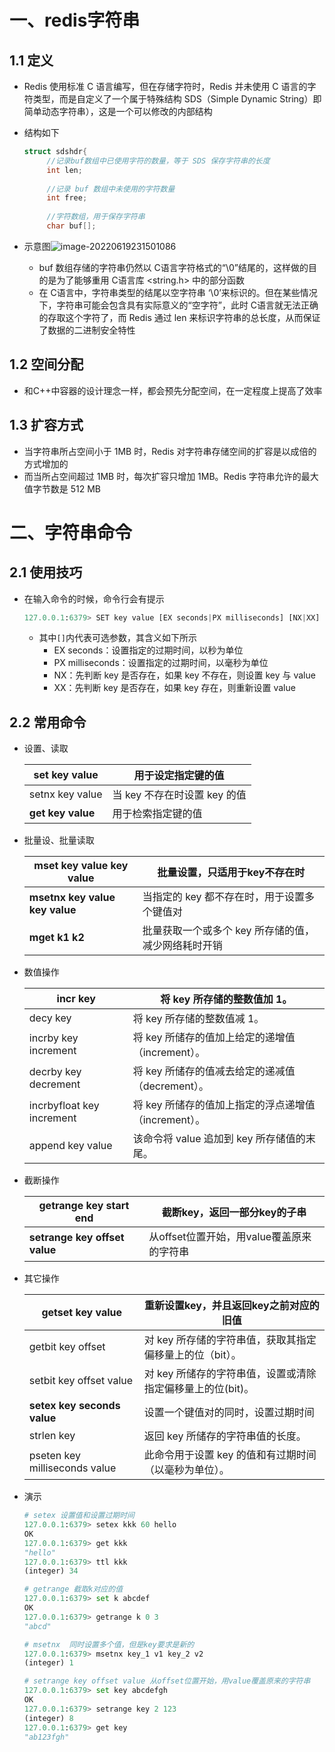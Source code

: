 # 一、redis字符串

## 1.1 定义

- Redis 使用标准 C 语言编写，但在存储字符时，Redis 并未使用 C 语言的字符类型，而是自定义了一个属于特殊结构 SDS（Simple Dynamic String）即简单动态字符串），这是一个可以修改的内部结构

- 结构如下

  ```c
  struct sdshdr{
       //记录buf数组中已使用字符的数量，等于 SDS 保存字符串的长度
       int len;
    
       //记录 buf 数组中未使用的字符数量
       int free;
    
       //字符数组，用于保存字符串
       char buf[];
  ```

- 示意图![image-20220619231501086](https://yrecord.oss-cn-hangzhou.aliyuncs.com/picture/202206192315163.png)

  -  buf 数组存储的字符串仍然以 C语言字符格式的“\0”结尾的，这样做的目的是为了能够重用 C语言库 <string.h> 中的部分函数
  - 在 C语言中，字符串类型的结尾以空字符串 ‘\0’来标识的。但在某些情况下，字符串可能会包含具有实际意义的“空字符”，此时 C语言就无法正确的存取这个字符了，而 Redis 通过 len 来标识字符串的总长度，从而保证了数据的二进制安全特性	

## 1.2 空间分配

- 和C++中容器的设计理念一样，都会预先分配空间，在一定程度上提高了效率

## 1.3 扩容方式

- 当字符串所占空间小于 1MB 时，Redis 对字符串存储空间的扩容是以成倍的方式增加的
- 而当所占空间超过 1MB 时，每次扩容只增加 1MB。Redis 字符串允许的最大值字节数是 512 MB	

# 二、字符串命令

## 2.1 使用技巧

- 在输入命令的时候，命令行会有提示

  ```python
  127.0.0.1:6379> SET key value [EX seconds|PX milliseconds] [NX|XX]
  ```

  - 其中`[]`内代表可选参数，其含义如下所示
    - EX seconds：设置指定的过期时间，以秒为单位
    - PX milliseconds：设置指定的过期时间，以毫秒为单位
    - NX：先判断 key 是否存在，如果 key 不存在，则设置 key 与 value
    - XX：先判断 key 是否存在，如果 key 存在，则重新设置 value

## 2.2 常用命令

- 设置、读取

  | **set key value** | 用于设定指定键的值           |
  | ----------------- | ---------------------------- |
  | setnx key value   | 当 key 不存在时设置 key 的值 |
  | **get key value** | 用于检索指定键的值           |

- 批量设、批量读取

  | **mset key value  key value**  | 批量设置，只适用于key不存在时                       |
  | ------------------------------ | --------------------------------------------------- |
  | **msetnx key value key value** | 当指定的 key 都不存在时，用于设置多个键值对         |
  | **mget k1 k2**                 | 批量获取一个或多个 key 所存储的值，减少网络耗时开销 |

- 数值操作

  | incr key                   | 将 key 所存储的整数值加 1。                          |
  | -------------------------- | ---------------------------------------------------- |
  | decy key                   | 将 key 所存储的整数值减 1。                          |
  | incrby key increment       | 将 key 所储存的值加上给定的递增值（increment）。     |
  | decrby key decrement       | 将 key 所储存的值减去给定的递减值（decrement）。     |
  | incrbyfloat  key increment | 将 key 所储存的值加上指定的浮点递增值（increment）。 |
  | append key value           | 该命令将 value 追加到 key 所存储值的末尾。           |

- 截断操作

  | getrange key start end        | 截断key，返回一部分key的子串              |
  | ----------------------------- | ----------------------------------------- |
  | **setrange key offset value** | 从offset位置开始，用value覆盖原来的字符串 |

- 其它操作

  | getset key value              | 重新设置key，并且返回key之前对应的旧值                     |
  | ----------------------------- | ---------------------------------------------------------- |
  | getbit key offset             | 对 key 所存储的字符串值，获取其指定偏移量上的位（bit）。   |
  | setbit key offset value       | 对 key 所储存的字符串值，设置或清除指定偏移量上的位(bit)。 |
  | **setex key seconds value**   | 设置一个键值对的同时，设置过期时间                         |
  | strlen key                    | 返回 key 所储存的字符串值的长度。                          |
  | pseten key milliseconds value | 此命令用于设置 key 的值和有过期时间（以毫秒为单位）。      |



- 演示

  ```python
  # setex 设置值和设置过期时间
  127.0.0.1:6379> setex kkk 60 hello
  OK
  127.0.0.1:6379> get kkk
  "hello"
  127.0.0.1:6379> ttl kkk
  (integer) 34
  
  # getrange 截取k对应的值
  127.0.0.1:6379> set k abcdef
  OK
  127.0.0.1:6379> getrange k 0 3
  "abcd"
  
  # msetnx  同时设置多个值，但是key要求是新的
  127.0.0.1:6379> msetnx key_1 v1 key_2 v2
  (integer) 1
  
  # setrange key offset value 从offset位置开始，用value覆盖原来的字符串
  127.0.0.1:6379> set key abcdefgh
  OK
  127.0.0.1:6379> setrange key 2 123
  (integer) 8
  127.0.0.1:6379> get key
  "ab123fgh"
  ```

  
